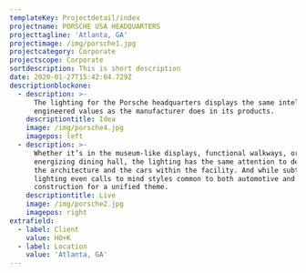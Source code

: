 ```yaml
---
templateKey: Projectdetail/index
projectname: PORSCHE USA HEADQUARTERS
projecttagline: 'Atlanta, GA'
projectimage: /img/porsche1.jpg
projectcategory: Corporate
projectscope: Corporate
sortdescription: This is short description
date: 2020-01-27T15:42:04.729Z
descriptionblockone:
  - description: >-
      The lighting for the Porsche headquarters displays the same intelligent,
      engineered values as the manufacturer does in its products.
    descriptiontitle: Idea
    image: /img/porsche4.jpg
    imagepos: left
  - description: >-
      Whether it’s in the museum-like displays, functional walkways, or
      energizing dining hall, the lighting has the same attention to detail as
      the architecture and the cars within the facility. And while subtle, the
      lighting even calls to mind styles common to both automotive and
      construction for a unified theme.
    descriptiontitle: Live
    image: /img/porsche2.jpg
    imagepos: right
extrafield:
  - label: Client
    value: HO+K
  - label: Location
    value: 'Atlanta, GA'
---
```


